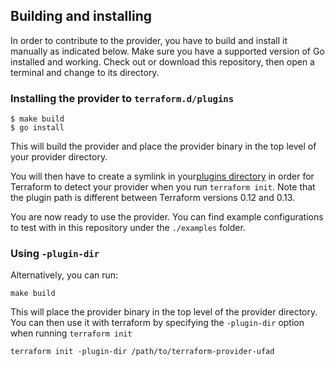 ## Building and installing

In order to contribute to the provider, you have to build and install it manually as indicated below. Make sure you have a supported version of Go installed and working. Check out or download this repository, then open a terminal and change to its directory.

### Installing the provider to `terraform.d/plugins`
```
$ make build
$ go install
```
This will build the provider and place the provider binary in the top level of your provider directory.

You will then have to create a symlink in your[plugins directory](https://www.terraform.io/docs/extend/how-terraform-works.html#plugin-locations) in order for Terraform to detect your provider when you run `terraform init`. Note that the plugin path is different between Terraform versions 0.12 and 0.13.

You are now ready to use the provider. You can find example configurations to test with in this repository under the `./examples` folder.

### Using `-plugin-dir` 

Alternatively, you can run:

```
make build
```

This will place the provider binary in the top level of the provider directory. You can then use it with terraform by specifying the `-plugin-dir` option when running `terraform init`

```
terraform init -plugin-dir /path/to/terraform-provider-ufad
```
